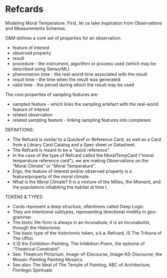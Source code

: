 Refcards
========
Modeling Moral Temperature. First, let us take inspiration from Observations and Measurements Schemas.

O&M defines a core set of properties for an observation:
* feature of interest
* observed property
* result
* procedure - the instrument, algorithm or process used (which may be described using SensorML)
* phenomenon time - the real-world time associated with the result
* result time - the time when the result was generated
* valid time - the period during which the result may be used

The core properties of sampling features are:
* sampled feature - which links the sampling artefact with the real-world feature of interest
* related observation
* related sampling feature - linking sampling features into complexes

DEFINITIONS:
* The Refcard is similar to a Quickref or Reference Card, as well as a Card from a Library Card Catalog and a Spec sheet or Datasheet.
* The Refcard is meant to be a "quick reference".
* In the case of the type of Refcard called the MoralTempCard ("moral temperature reference card"), we are making Observations on the "Moral Climate" or "Moral Temperature".
* Ergo, the feature of interest and/or observed property is a feature/property of the moral climate.
* What is the Moral Climate? It is a mixture of the Milieu, the Moment, and the populations inhabiting the habitat at time t.

TOKENS & TYPES:
* Cards represent a deep structure, oftentimes called Deep Logic.
* They are intentional subtypes, representing directional motility in geo-grammar.
* The biotic life-form is always in an Incunabula; it is an Incunabulist, through the Historiome.
* The basic type of the historiomic token, a.k.a. Refcard, IS The Tribuna of The Uffizi.
* It IS the Exhibition-Painting, The Inhibition-Poem, the epitome of "Theatrical Constraint".
* See: Theatrum Pictorium, Image-of-Discourse, Image-AS-Discourse, the Mosaic-Painting Painting Mosaics.
* See also: The Ideal of The Temple of Painting, ABC of Architecture, Florilegio Spirituale.
